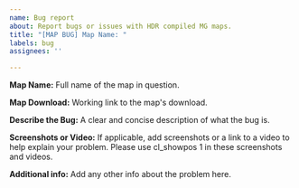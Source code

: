 ```yaml
---
name: Bug report
about: Report bugs or issues with HDR compiled MG maps.
title: "[MAP BUG] Map Name: "
labels: bug
assignees: ''

---
```


**Map Name:**
Full name of the map in question.

**Map Download:**
Working link to the map's download.

**Describe the Bug:**
A clear and concise description of what the bug is.

**Screenshots or Video:**
If applicable, add screenshots or a link to a video to help explain your problem. Please use cl_showpos 1 in these screenshots and videos.

**Additional info:**
Add any other info about the problem here.
